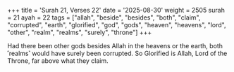 +++
title = 'Surah 21, Verses 22'
date = '2025-08-30'
weight = 2505
surah = 21
ayah = 22
tags = ["allah", "beside", "besides", "both", "claim", "corrupted", "earth", "glorified", "god", "gods", "heaven", "heavens", "lord", "other", "realm", "realms", "surely", "throne"]
+++

Had there been other gods besides Allah in the heavens or the earth, both ˹realms˺ would have surely been corrupted. So Glorified is Allah, Lord of the Throne, far above what they claim.